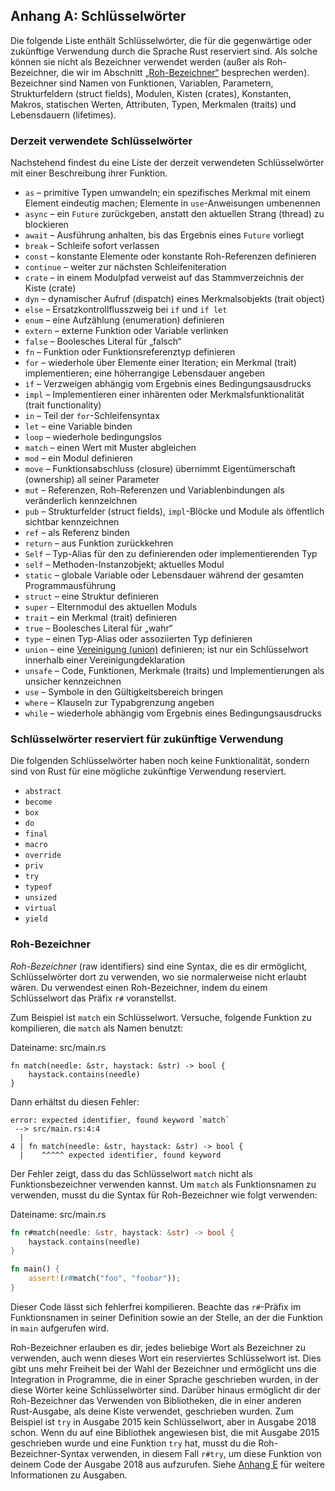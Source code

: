 ## Anhang A: Schlüsselwörter

Die folgende Liste enthält Schlüsselwörter, die für die gegenwärtige oder
zukünftige Verwendung durch die Sprache Rust reserviert sind. Als solche können
sie nicht als Bezeichner verwendet werden (außer als Roh-Bezeichner, die wir im
Abschnitt [„Roh-Bezeichner“][raw-identifiers] besprechen werden). Bezeichner
sind Namen von Funktionen, Variablen, Parametern, Strukturfeldern
(struct fields), Modulen, Kisten (crates), Konstanten, Makros, statischen
Werten, Attributen, Typen, Merkmalen (traits) und Lebensdauern (lifetimes).

[raw-identifiers]: #roh-bezeichner

### Derzeit verwendete Schlüsselwörter

Nachstehend findest du eine Liste der derzeit verwendeten Schlüsselwörter mit
einer Beschreibung ihrer Funktion.

* `as` &ndash; primitive Typen umwandeln; ein spezifisches Merkmal mit einem
  Element eindeutig machen; Elemente in `use`-Anweisungen umbenennen 
* `async` &ndash; ein `Future` zurückgeben, anstatt den aktuellen Strang
  (thread) zu blockieren
* `await` &ndash; Ausführung anhalten, bis das Ergebnis eines `Future` vorliegt
* `break` &ndash; Schleife sofort verlassen
* `const` &ndash; konstante Elemente oder konstante Roh-Referenzen definieren
* `continue` &ndash; weiter zur nächsten Schleifeniteration
* `crate` &ndash; in einem Modulpfad verweist auf das Stammverzeichnis der Kiste (crate)
* `dyn` &ndash; dynamischer Aufruf (dispatch) eines Merkmalsobjekts (trait
  object)
* `else` &ndash; Ersatzkontrollflusszweig bei `if` und `if let`
* `enum` &ndash; eine Aufzählung (enumeration) definieren
* `extern` &ndash; externe Funktion oder Variable verlinken
* `false` &ndash; Boolesches Literal für „falsch“
* `fn` &ndash; Funktion oder Funktionsreferenztyp definieren
* `for` &ndash; wiederhole über Elemente einer Iteration; ein Merkmal (trait)
  implementieren; eine höherrangige Lebensdauer angeben
* `if` &ndash; Verzweigen abhängig vom Ergebnis eines Bedingungsausdrucks
* `impl` &ndash; Implementieren einer inhärenten oder Merkmalsfunktionalität
  (trait functionality)
* `in` &ndash; Teil der `for`-Schleifensyntax
* `let` &ndash; eine Variable binden
* `loop` &ndash; wiederhole bedingungslos
* `match` &ndash; einen Wert mit Muster abgleichen
* `mod` &ndash; ein Modul definieren
* `move` &ndash; Funktionsabschluss (closure) übernimmt Eigentümerschaft
  (ownership) all seiner Parameter
* `mut` &ndash; Referenzen, Roh-Referenzen und Variablenbindungen als
  veränderlich kennzeichnen
* `pub` &ndash; Strukturfelder (struct fields), `impl`-Blöcke und Module als
  öffentlich sichtbar kennzeichnen 
* `ref` &ndash; als Referenz binden
* `return` &ndash; aus Funktion zurückkehren
* `Self` &ndash; Typ-Alias für den zu definierenden oder implementierenden Typ
* `self` &ndash; Methoden-Instanzobjekt; aktuelles Modul
* `static` &ndash; globale Variable oder Lebensdauer während der gesamten
  Programmausführung
* `struct` &ndash; eine Struktur definieren
* `super` &ndash; Elternmodul des aktuellen Moduls
* `trait` &ndash; ein Merkmal (trait) definieren
* `true` &ndash; Boolesches Literal für „wahr“
* `type` &ndash; einen Typ-Alias oder assoziierten Typ definieren
* `union` &ndash; eine [Vereinigung (union)][union] definieren; ist nur ein
  Schlüsselwort innerhalb einer Vereinigungdeklaration
* `unsafe` &ndash; Code, Funktionen, Merkmale (traits) und Implementierungen
  als unsicher kennzeichnen
* `use` &ndash; Symbole in den Gültigkeitsbereich bringen
* `where` &ndash; Klauseln zur Typabgrenzung angeben
* `while` &ndash; wiederhole abhängig vom Ergebnis eines Bedingungsausdrucks

[union]: https://doc.rust-lang.org/reference/items/unions.html

### Schlüsselwörter reserviert für zukünftige Verwendung

Die folgenden Schlüsselwörter haben noch keine Funktionalität, sondern sind von
Rust für eine mögliche zukünftige Verwendung reserviert.

* `abstract`
* `become`
* `box`
* `do`
* `final`
* `macro`
* `override`
* `priv`
* `try`
* `typeof`
* `unsized`
* `virtual`
* `yield`

### Roh-Bezeichner

*Roh-Bezeichner* (raw identifiers) sind eine Syntax, die es dir ermöglicht,
Schlüsselwörter dort zu verwenden, wo sie normalerweise nicht erlaubt wären. Du
verwendest einen Roh-Bezeichner, indem du einem Schlüsselwort das Präfix `r#`
voranstellst.

Zum Beispiel ist `match` ein Schlüsselwort. Versuche, folgende Funktion zu
kompilieren, die `match` als Namen benutzt:

<span class="filename">Dateiname: src/main.rs</span>

```rust,does_not_compile
fn match(needle: &str, haystack: &str) -> bool {
    haystack.contains(needle)
}
```

Dann erhältst du diesen Fehler:

```text
error: expected identifier, found keyword `match`
 --> src/main.rs:4:4
  |
4 | fn match(needle: &str, haystack: &str) -> bool {
  |    ^^^^^ expected identifier, found keyword
```

Der Fehler zeigt, dass du das Schlüsselwort `match` nicht als
Funktionsbezeichner verwenden kannst. Um `match` als Funktionsnamen zu
verwenden, musst du die Syntax für Roh-Bezeichner wie folgt verwenden:

<span class="filename">Dateiname: src/main.rs</span>

```rust
fn r#match(needle: &str, haystack: &str) -> bool {
    haystack.contains(needle)
}

fn main() {
    assert!(r#match("foo", "foobar"));
}
```

Dieser Code lässt sich fehlerfrei kompilieren. Beachte das `r#`-Präfix im
Funktionsnamen in seiner Definition sowie an der Stelle, an der die Funktion in
`main` aufgerufen wird.

Roh-Bezeichner erlauben es dir, jedes beliebige Wort als Bezeichner zu
verwenden, auch wenn dieses Wort ein reserviertes Schlüsselwort ist. Dies gibt
uns mehr Freiheit bei der Wahl der Bezeichner und ermöglicht uns die
Integration in Programme, die in einer Sprache geschrieben wurden, in der diese
Wörter keine Schlüsselwörter sind. Darüber hinaus ermöglicht dir der
Roh-Bezeichner das Verwenden von Bibliotheken, die in einer anderen
Rust-Ausgabe, als deine Kiste verwendet, geschrieben wurden. Zum Beispiel ist
`try` in Ausgabe 2015 kein Schlüsselwort, aber in Ausgabe 2018 schon. Wenn du
auf eine Bibliothek angewiesen bist, die mit Ausgabe 2015 geschrieben wurde und
eine Funktion `try` hat, musst du die Roh-Bezeichner-Syntax verwenden, in
diesem Fall `r#try`, um diese Funktion von deinem Code der Ausgabe 2018 aus
aufzurufen. Siehe [Anhang E][appendix-e] für weitere Informationen zu Ausgaben.

[appendix-e]: appendix-05-editions.html
